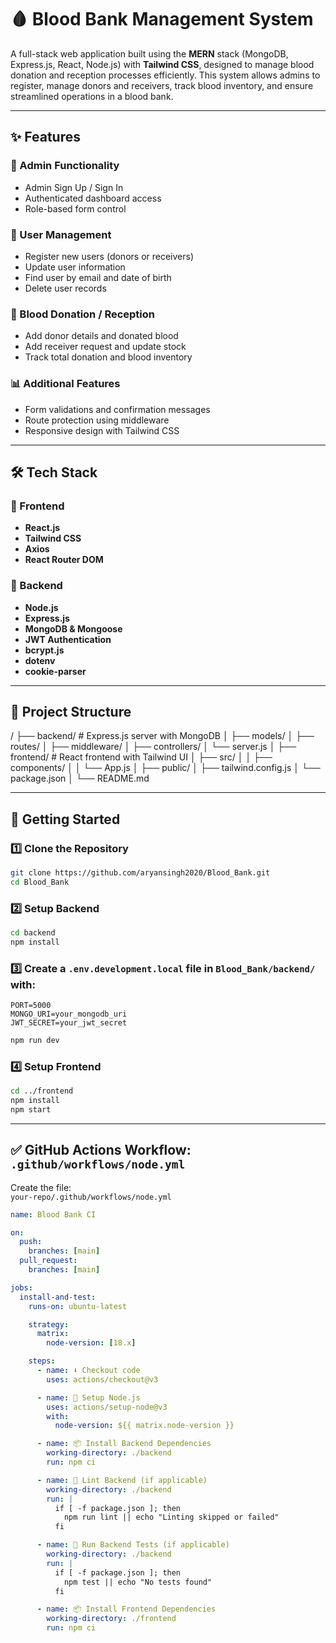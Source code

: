 # 🩸 Blood Bank Management System

A full-stack web application built using the **MERN** stack (MongoDB, Express.js, React, Node.js) with **Tailwind CSS**, designed to manage blood donation and reception processes efficiently. This system allows admins to register, manage donors and receivers, track blood inventory, and ensure streamlined operations in a blood bank.

---

## ✨ Features

### 🔐 Admin Functionality
- Admin Sign Up / Sign In
- Authenticated dashboard access
- Role-based form control

### 📝 User Management
- Register new users (donors or receivers)
- Update user information
- Find user by email and date of birth
- Delete user records

### 💉 Blood Donation / Reception
- Add donor details and donated blood
- Add receiver request and update stock
- Track total donation and blood inventory

### 📊 Additional Features
- Form validations and confirmation messages
- Route protection using middleware
- Responsive design with Tailwind CSS

---

## 🛠️ Tech Stack

### 📌 Frontend
- **React.js**
- **Tailwind CSS**
- **Axios**
- **React Router DOM**

### 📌 Backend
- **Node.js**
- **Express.js**
- **MongoDB & Mongoose**
- **JWT Authentication**
- **bcrypt.js**
- **dotenv**
- **cookie-parser**

---

## 📁 Project Structure
/
├── backend/ # Express.js server with MongoDB
│ ├── models/
│ ├── routes/
│ ├── middleware/
│ ├── controllers/
│ └── server.js
│
├── frontend/ # React frontend with Tailwind UI
│ ├── src/
│ │ ├── components/
│ │ └── App.js
│ ├── public/
│ ├── tailwind.config.js
│ └── package.json
│
└── README.md


---

## 🚀 Getting Started

### 1️⃣ Clone the Repository
```bash
git clone https://github.com/aryansingh2020/Blood_Bank.git
cd Blood_Bank

```

### 2️⃣ Setup Backend
```bash
cd backend
npm install

```

### 3️⃣ Create a `.env.development.local` file in `Blood_Bank/backend/` with:
```env
PORT=5000
MONGO_URI=your_mongodb_uri
JWT_SECRET=your_jwt_secret
```
```bash
npm run dev
```

### 4️⃣ Setup Frontend
```bash
cd ../frontend
npm install
npm start
```


---

## ✅ GitHub Actions Workflow: `.github/workflows/node.yml`

Create the file:  
`your-repo/.github/workflows/node.yml`

```yml
name: Blood Bank CI

on:
  push:
    branches: [main]
  pull_request:
    branches: [main]

jobs:
  install-and-test:
    runs-on: ubuntu-latest

    strategy:
      matrix:
        node-version: [18.x]

    steps:
      - name: ⬇️ Checkout code
        uses: actions/checkout@v3

      - name: 🔧 Setup Node.js
        uses: actions/setup-node@v3
        with:
          node-version: ${{ matrix.node-version }}

      - name: 📦 Install Backend Dependencies
        working-directory: ./backend
        run: npm ci

      - name: 🔎 Lint Backend (if applicable)
        working-directory: ./backend
        run: |
          if [ -f package.json ]; then
            npm run lint || echo "Linting skipped or failed"
          fi

      - name: 🧪 Run Backend Tests (if applicable)
        working-directory: ./backend
        run: |
          if [ -f package.json ]; then
            npm test || echo "No tests found"
          fi

      - name: 📦 Install Frontend Dependencies
        working-directory: ./frontend
        run: npm ci
